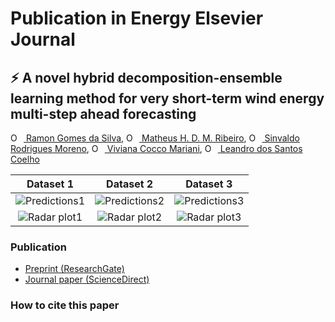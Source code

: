 # Publication in Energy Elsevier Journal
## :zap: A novel hybrid decomposition-ensemble learning method for very short-term wind energy multi-step ahead forecasting
[<img src="https://orcid.org/sites/default/files/images/orcid_16x16.png" style="width:1em;margin-right:.5em;" alt="ORCID iD icon"></img> Ramon Gomes da Silva][RamonID], [<img src="https://orcid.org/sites/default/files/images/orcid_16x16.png" style="width:1em;margin-right:.5em;" alt="ORCID iD icon"></img> Matheus H. D. M. Ribeiro][MatheusID], [<img src="https://orcid.org/sites/default/files/images/orcid_16x16.png" style="width:1em;margin-right:.5em;" alt="ORCID iD icon"></img> Sinvaldo Rodrigues Moreno][SinvaldoID], [<img src="https://orcid.org/sites/default/files/images/orcid_16x16.png" style="width:1em;margin-right:.5em;" alt="ORCID iD icon"></img> Viviana Cocco Mariani][VivianaID], [<img src="https://orcid.org/sites/default/files/images/orcid_16x16.png" style="width:1em;margin-right:.5em;" alt="ORCID iD icon"></img> Leandro dos Santos Coelho][LeandroID]

Dataset 1 | Dataset 2 | Dataset 3
:---:|:---:|:---:
![Predictions1](https://user-images.githubusercontent.com/47225177/91241215-a3b5fb80-e71a-11ea-8d90-82b918285710.png) | ![Predictions2](https://user-images.githubusercontent.com/47225177/91241250-bcbeac80-e71a-11ea-8cb2-985d6b6d1199.png) | ![Predictions3](https://user-images.githubusercontent.com/47225177/91241271-d06a1300-e71a-11ea-8273-4cfbe1941ced.png) |
![Radar plot1](https://user-images.githubusercontent.com/47225177/91241412-3191e680-e71b-11ea-8bd8-ff75707d1837.png)  | ![Radar plot2](https://user-images.githubusercontent.com/47225177/91241435-3d7da880-e71b-11ea-9a80-93e139564350.png)  | ![Radar plot3](https://user-images.githubusercontent.com/47225177/91241443-45d5e380-e71b-11ea-8f53-9c8f58b47724.png)  |

### Publication
- [Preprint (ResearchGate)]()
- [Journal paper (ScienceDirect)]()

### How to cite this paper
```bibtex

```

[RamonID]: https://orcid.org/0000-0001-8580-7695
[MatheusID]: https://orcid.org/0000-0001-7387-9077
[VivianaID]: https://orcid.org/0000-0003-2490-4568
[LeandroID]: https://orcid.org/0000-0001-5728-943X
[SinvaldoID]: https://orcid.org/0000-0001-6565-9605